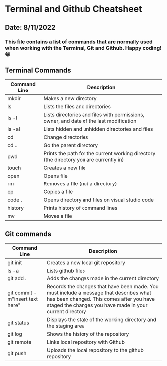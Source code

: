 # Terminal and Github Cheatsheet
## Date: 8/11/2022
### This file contains a list of commands that are normally used when working with the Terminal, Git and Github. Happy coding! :grin:



## **Terminal Commands**


| Command Line |Description|
|--------------|-----------|
|mkdir         | Makes a new directory|
|ls            | Lists the files and directories|
|ls -l         | Lists directories and files with permissions, owner, and date of the last modification|
|ls -al        | Lists hidden and unhidden directories and files|
|cd            | Change directories|
|cd ..         |Go the parent directory|
|pwd           |Prints the path for the current working directory (the directory you are currently in)|
|touch         |Creates a new file |
|open          |Opens file          |
|rm            |Removes a file (not a directory)|
|cp            |Copies a file|
|code .        |Opens directory and files on visual studio code| 
|history       |Prints history of command lines|
|mv            |Moves a file|

## **Git commands**

|Command Line|Description|
|------------|-----------|
|git init    |Creates a new local git repository|
|ls -a       |Lists github files                |
|git add .   |Adds the changes made in the current directory|
|git commit -m"insert text here"|Records the changes that have been made. You must include a message that describes what has been changed. This comes after you have staged the changes you have made in your current directory|
|git status| Displays the state of the working directory and the staging area|
|git log| Shows the history of the repository|
|git remote|Links local repository with Github|
|git push|Uploads the local repository to the github repository|








